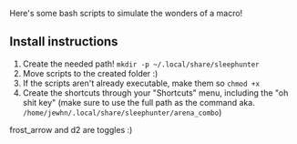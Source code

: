 Here's some bash scripts to simulate the wonders of a macro!

## Install instructions

1. Create the needed path! `mkdir -p ~/.local/share/sleephunter`
2. Move scripts to the created folder :)
3. If the scripts aren't already executable, make them so `chmod +x`
4. Create the shortcuts through your "Shortcuts" menu, including the "oh shit key" (make sure to use the full path as the command aka. `/home/jewhn/.local/share/sleephunter/arena_combo`)

frost_arrow and d2 are toggles :)


